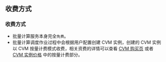## 收费方式
### 收费方式
* 批量计算服务本身完全``免费``。
* 批量计算调度作业过程中会根据用户配置创建 CVM 实例，创建的 CVM 实例以 CVM 按量计费模式收费，相关资费的详情可以查看 [CVM 购买页](https://buy.cloud.tencent.com/cvm?tabIndex=1) 或者 [CVM 实例价格](https://cloud.tencent.com/document/product/213/2176) 中的按量计费部分。
